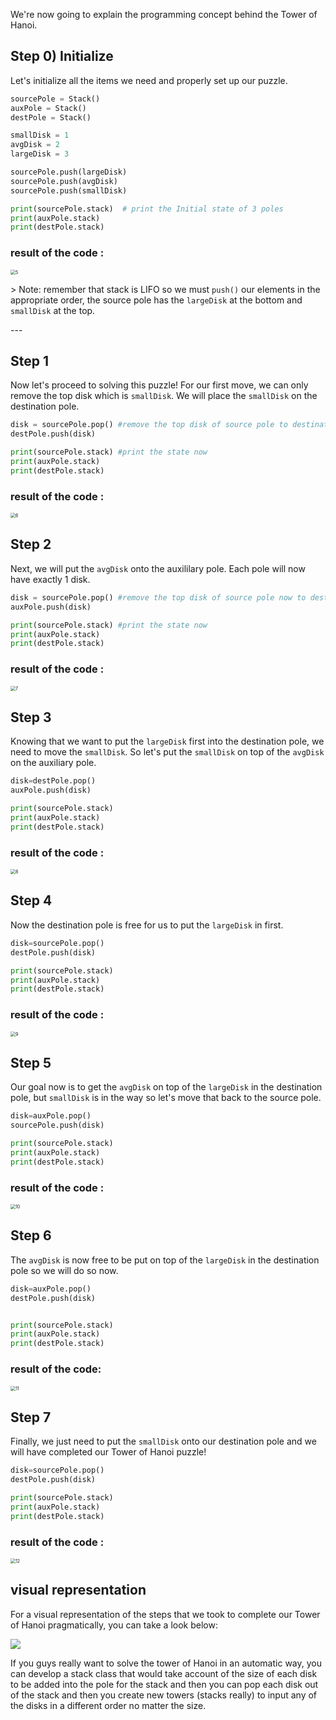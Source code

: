 We're now going to explain the programming concept behind the Tower of Hanoi.



## Step 0)  Initialize

Let's initialize all the items we need and properly set up our puzzle. 

```python
sourcePole = Stack()
auxPole = Stack()
destPole = Stack()

smallDisk = 1
avgDisk = 2
largeDisk = 3

sourcePole.push(largeDisk)
sourcePole.push(avgDisk)
sourcePole.push(smallDisk)

print(sourcePole.stack)  # print the Initial state of 3 poles
print(auxPole.stack)
print(destPole.stack)
```

### result of the code :



<img src="https://projectbit.s3-us-west-1.amazonaws.com/darlene/labs/stacks5.jpg" alt="5" style="zoom:50%;" />



\> Note: remember that stack is LIFO so we must `push()` our elements in the appropriate order, the source pole has the `largeDisk` at the bottom and `smallDisk` at the top.

\---



## Step 1

Now let's proceed to solving this puzzle! For our first move, we can only remove the top disk which is `smallDisk`. We will place the `smallDisk` on the destination pole.

```python
disk = sourcePole.pop() #remove the top disk of source pole to destination pole
destPole.push(disk)

print(sourcePole.stack) #print the state now
print(auxPole.stack)
print(destPole.stack)
```

### result of the code :



<img src="https://projectbit.s3-us-west-1.amazonaws.com/darlene/labs/stacks6.jpg" alt="6" style="zoom:50%;" />





## Step 2

Next, we will put the `avgDisk` onto the auxililary pole. Each pole will now have exactly 1 disk.

```python
disk = sourcePole.pop() #remove the top disk of source pole now to destination pole
auxPole.push(disk)

print(sourcePole.stack) #print the state now
print(auxPole.stack)
print(destPole.stack)
```

### **result of the code :**



<img src="https://projectbit.s3-us-west-1.amazonaws.com/darlene/labs/stacks7.jpg" alt="7" style="zoom:50%;" />



## Step 3

Knowing that we want to put the `largeDisk` first into the destination pole, we need to move the `smallDisk`. So let's put the `smallDisk` on top of the `avgDisk` on the auxiliary pole.

```python
disk=destPole.pop()
auxPole.push(disk)

print(sourcePole.stack)
print(auxPole.stack)
print(destPole.stack)
```

### result of the code :

<img src="https://projectbit.s3-us-west-1.amazonaws.com/darlene/labs/stacks8.jpg" alt="8" style="zoom:50%;" />



## Step 4

Now the destination pole is free for us to put the `largeDisk` in first.

```python
disk=sourcePole.pop()
destPole.push(disk)

print(sourcePole.stack)
print(auxPole.stack)
print(destPole.stack)
```

### result of the code :

<img src="https://projectbit.s3-us-west-1.amazonaws.com/darlene/labs/stacks9.jpg" alt="9" style="zoom:50%;" />



## Step 5

Our goal now is to get the `avgDisk` on top of the `largeDisk` in the destination pole, but `smallDisk` is in the way so let's move that back to the source pole.

```python
disk=auxPole.pop()
sourcePole.push(disk)

print(sourcePole.stack)
print(auxPole.stack)
print(destPole.stack)
```

### result of the code :

<img src="https://projectbit.s3-us-west-1.amazonaws.com/darlene/labs/stacks10.jpg" alt="10" style="zoom:50%;" />



## Step 6

The `avgDisk` is now free to be put on top of the `largeDisk` in the destination pole so we will do so now.

```python
disk=auxPole.pop()
destPole.push(disk)


print(sourcePole.stack)
print(auxPole.stack)
print(destPole.stack)
```

### result of the code:

<img src="https://projectbit.s3-us-west-1.amazonaws.com/darlene/labs/stacks11.jpg" alt="11" style="zoom:50%;" />



## Step 7

Finally, we just need to put the `smallDisk` onto our destination pole and we will have completed our Tower of Hanoi puzzle!

```python
disk=sourcePole.pop()
destPole.push(disk)

print(sourcePole.stack)
print(auxPole.stack)
print(destPole.stack)
```

### result of the code :



<img src="https://projectbit.s3-us-west-1.amazonaws.com/darlene/labs/stacks12.jpg" alt="12" style="zoom:50%;" />

## visual representation

For a visual representation of the steps that we took to complete our Tower of Hanoi pragmatically,  you can take a look below:



![](https://camo.githubusercontent.com/8e52409e5a737f70cc92f43f982cede3ad10885f/687474703a2f2f6d617468666f72756d2e6f72672f64722e6d6174682f6661712f6661712e6469736b332e676966)



If you guys really want to solve the tower of Hanoi in an automatic way, you can develop a stack class that would take account of the size of each disk to be added into the pole for the stack and then you can pop each disk out of the stack and then you create new towers (stacks really) to input any of the disks in a different order no matter the size.